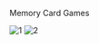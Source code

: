 Memory Card Games

![1](https://user-images.githubusercontent.com/56166609/157019152-b0af0e4e-3b65-4545-a79f-0b69d9ec81cd.png)
![2](https://user-images.githubusercontent.com/56166609/157019158-aedb9664-4a6f-480c-a130-820ff9067b15.png)
